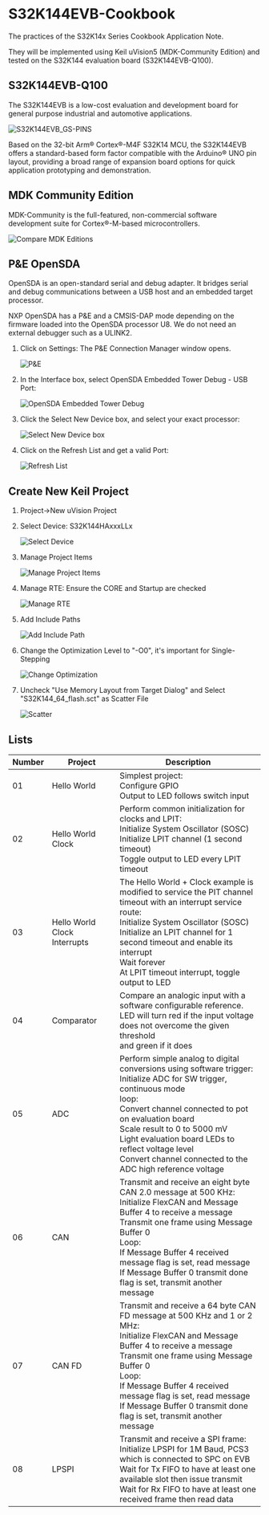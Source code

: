 # S32K144EVB-Cookbook
The practices of the S32K14x Series Cookbook Application Note.

They will be implemented using Keil uVision5 (MDK-Community Edition) and tested on the S32K144 evaluation board (S32K144EVB-Q100). 

## S32K144EVB-Q100

The S32K144EVB is a low-cost evaluation and development board for general purpose industrial and automotive applications.

![S32K144EVB_GS-PINS](README.assets/S32K144EVB_GS-PINS.png)

Based on the 32-bit Arm® Cortex®-M4F S32K14 MCU, the S32K144EVB offers a standard-based form factor compatible with the Arduino® UNO pin layout, providing a broad range of expansion board options for quick application prototyping and demonstration.

## MDK Community Edition

MDK-Community is the full-featured, non-commercial software development suite for Cortex®-M-based microcontrollers.

![Compare MDK Editions](README.assets/Compare%20MDK%20Editions.PNG)

## P&E OpenSDA
OpenSDA is an open-standard serial and debug adapter. It bridges serial and debug communications between a USB host and an
embedded target processor. 

NXP OpenSDA has a P&E and a CMSIS-DAP mode depending on the firmware loaded into the OpenSDA processor U8. We do not need an external debugger such as a ULINK2. 

1. Click on Settings: The P&E Connection Manager window opens.

   ![P&E](README.assets/P&E.png)

2. In the Interface box, select OpenSDA Embedded Tower Debug - USB Port: 

   ![OpenSDA Embedded Tower Debug](README.assets/OpenSDA%20Embedded%20Tower%20Debug.png)

3. Click the Select New Device box, and select your exact processor: 

   ![Select New Device box](README.assets/Select%20New%20Device%20box.png)

4. Click on the Refresh List and get a valid Port:

   ![Refresh List](README.assets/Refresh%20List.png)

## Create New Keil Project

1. Project->New uVision Project

2. Select Device: S32K144HAxxxLLx

   ![Select Device](README.assets/Select%20Device.png)

3. Manage Project Items

   ![Manage Project Items](README.assets/Manage%20Project%20Items.png)

4. Manage RTE: Ensure the CORE and Startup are checked

   ![Manage RTE](README.assets/Manage%20RTE.png)

5. Add Include Paths

   ![Add Include Path](README.assets/Add%20Include%20Path.png)

6. Change the Optimization Level to "-O0", it's important for Single-Stepping

   ![Change Optimization](README.assets/Change%20Optimization.png)

7. Uncheck "Use Memory Layout from Target Dialog"  and Select "S32K144_64_flash.sct" as Scatter File

   ![Scatter](README.assets/Scatter.png)

## Lists

| Number | Project                      | Description                                                  |
| ------ | ---------------------------- | ------------------------------------------------------------ |
| 01     | Hello World                  | Simplest project:<br/>Configure GPIO<br/>Output to LED follows switch input |
| 02     | Hello World Clock            | Perform common initialization for clocks and LPIT:<br/>Initialize System Oscillator (SOSC)<br/>Initialize LPIT channel (1 second timeout)<br/>Toggle output to LED every LPIT timeout |
| 03     | Hello World Clock Interrupts | The Hello World + Clock example is modified to service the PIT channel timeout with an interrupt service route:<br/>Initialize System Oscillator (SOSC)<br/>Initialize an LPIT channel for 1 second timeout and enable its interrupt<br/>Wait forever<br/>At LPIT timeout interrupt, toggle output to LED |
| 04     | Comparator                   | Compare an analogic input with a software configurable reference.<br/>LED will turn red if the input voltage does not overcome the given threshold<br/>and green if it does |
| 05     | ADC                          | Perform simple analog to digital conversions using software trigger:<br/>Initialize ADC for SW trigger, continuous mode<br/>loop:<br/>Convert channel connected to pot on evaluation board<br/>Scale result to 0 to 5000 mV<br/>Light evaluation board LEDs to reflect voltage level<br/>Convert channel connected to the ADC high reference voltage |
| 06     | CAN                          | Transmit and receive an eight byte CAN 2.0 message at 500 KHz:<br/>Initialize FlexCAN and Message Buffer 4 to receive a message<br/>Transmit one frame using Message Buffer 0<br/>Loop:<br/>If Message Buffer 4 received message flag is set, read message<br/>If Message Buffer 0 transmit done flag is set, transmit another message |
| 07     | CAN FD                       | Transmit and receive a 64 byte CAN FD message at 500 KHz and 1 or 2 MHz:<br/>Initialize FlexCAN and Message Buffer 4 to receive a message<br/>Transmit one frame using Message Buffer 0<br/>Loop:<br/>If Message Buffer 4 received message flag is set, read message<br/>If Message Buffer 0 transmit done flag is set, transmit another message |
| 08     | LPSPI                        | Transmit and receive a SPI frame:<br/>Initialize LPSPI for 1M Baud, PCS3 which is connected to SPC on EVB<br/>Wait for Tx FIFO to have at least one available slot then issue transmit<br/>Wait for Rx FIFO to have at least one received frame then read data |

